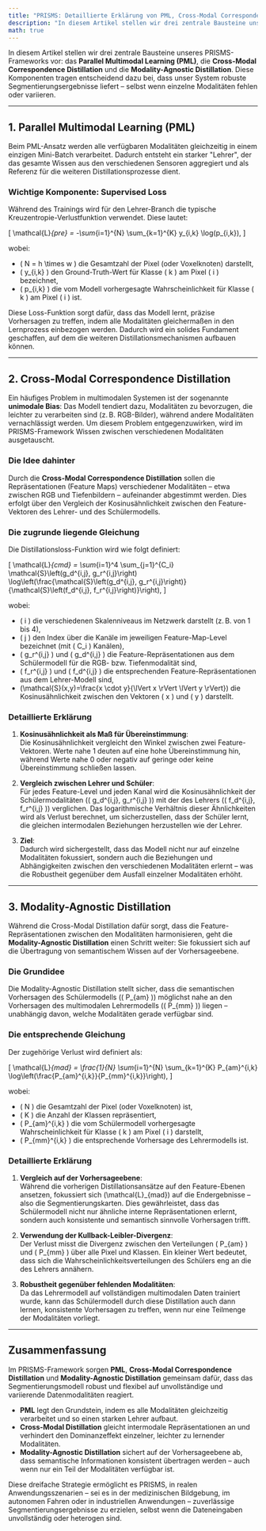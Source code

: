 ```yaml
---
title: "PRISMS: Detaillierte Erklärung von PML, Cross-Modal Correspondence Distillation und Modality-Agnostic Distillation"
description: "In diesem Artikel stellen wir drei zentrale Bausteine unseres PRISMS-Frameworks vor: das Parallel Multimodal Learning (PML), die Cross-Modal Correspondence Distillation und die Modality-Agnostic Distillation. Diese Komponenten tragen entscheidend dazu bei, dass unser System robuste Segmentierungsergebnisse liefert – selbst wenn einzelne Modalitäten fehlen oder variieren."
math: true
---
```

In diesem Artikel stellen wir drei zentrale Bausteine unseres PRISMS-Frameworks vor: das **Parallel Multimodal Learning (PML)**, die **Cross-Modal Correspondence Distillation** und die **Modality-Agnostic Distillation**. Diese Komponenten tragen entscheidend dazu bei, dass unser System robuste Segmentierungsergebnisse liefert – selbst wenn einzelne Modalitäten fehlen oder variieren.

---

## 1. Parallel Multimodal Learning (PML)

Beim PML-Ansatz werden alle verfügbaren Modalitäten gleichzeitig in einem einzigen Mini-Batch verarbeitet. Dadurch entsteht ein starker "Lehrer", der das gesamte Wissen aus den verschiedenen Sensoren aggregiert und als Referenz für die weiteren Distillationsprozesse dient.

### Wichtige Komponente: Supervised Loss

Während des Trainings wird für den Lehrer-Branch die typische Kreuzentropie-Verlustfunktion verwendet. Diese lautet:

\[
\mathcal{L}_{pre} = -\sum_{i=1}^{N} \sum_{k=1}^{K} y_{i,k} \log(p_{i,k}),
\]

wobei:
- \( N = h \times w \) die Gesamtzahl der Pixel (oder Voxelknoten) darstellt,
- \( y_{i,k} \) den Ground-Truth-Wert für Klasse \( k \) am Pixel \( i \) bezeichnet,
- \( p_{i,k} \) die vom Modell vorhergesagte Wahrscheinlichkeit für Klasse \( k \) am Pixel \( i \) ist.

Diese Loss-Funktion sorgt dafür, dass das Modell lernt, präzise Vorhersagen zu treffen, indem alle Modalitäten gleichermaßen in den Lernprozess einbezogen werden. Dadurch wird ein solides Fundament geschaffen, auf dem die weiteren Distillationsmechanismen aufbauen können.

---

## 2. Cross-Modal Correspondence Distillation

Ein häufiges Problem in multimodalen Systemen ist der sogenannte **unimodale Bias**: Das Modell tendiert dazu, Modalitäten zu bevorzugen, die leichter zu verarbeiten sind (z. B. RGB-Bilder), während andere Modalitäten vernachlässigt werden. Um diesem Problem entgegenzuwirken, wird im PRISMS-Framework Wissen zwischen verschiedenen Modalitäten ausgetauscht.

### Die Idee dahinter

Durch die **Cross-Modal Correspondence Distillation** sollen die Repräsentationen (Feature Maps) verschiedener Modalitäten – etwa zwischen RGB und Tiefenbildern – aufeinander abgestimmt werden. Dies erfolgt über den Vergleich der Kosinusähnlichkeit zwischen den Feature-Vektoren des Lehrer- und des Schülermodells.

### Die zugrunde liegende Gleichung

Die Distillationsloss-Funktion wird wie folgt definiert:

\[
\mathcal{L}_{cmd} = \sum_{i=1}^4 \sum_{j=1}^{C_i} \mathcal{S}\left(g_d^{i,j}, g_r^{i,j}\right) \log\left(\frac{\mathcal{S}\left(g_d^{i,j}, g_r^{i,j}\right)}{\mathcal{S}\left(f_d^{i,j}, f_r^{i,j}\right)}\right),
\]

wobei:
- \( i \) die verschiedenen Skalenniveaus im Netzwerk darstellt (z. B. von 1 bis 4),
- \( j \) den Index über die Kanäle im jeweiligen Feature-Map-Level bezeichnet (mit \( C_i \) Kanälen),
- \( g_r^{i,j} \) und \( g_d^{i,j} \) die Feature-Repräsentationen aus dem Schülermodell für die RGB- bzw. Tiefenmodalität sind,
- \( f_r^{i,j} \) und \( f_d^{i,j} \) die entsprechenden Feature-Repräsentationen aus dem Lehrer-Modell sind,
- \(\mathcal{S}(x,y)=\frac{x \cdot y}{\lVert x \rVert \lVert y \rVert}\) die Kosinusähnlichkeit zwischen den Vektoren \( x \) und \( y \) darstellt.

### Detaillierte Erklärung

1. **Kosinusähnlichkeit als Maß für Übereinstimmung**:  
   Die Kosinusähnlichkeit vergleicht den Winkel zwischen zwei Feature-Vektoren. Werte nahe 1 deuten auf eine hohe Übereinstimmung hin, während Werte nahe 0 oder negativ auf geringe oder keine Übereinstimmung schließen lassen.

2. **Vergleich zwischen Lehrer und Schüler**:  
   Für jedes Feature-Level und jeden Kanal wird die Kosinusähnlichkeit der Schülermodalitäten (\( g_d^{i,j}, g_r^{i,j} \)) mit der des Lehrers (\( f_d^{i,j}, f_r^{i,j} \)) verglichen. Das logarithmische Verhältnis dieser Ähnlichkeiten wird als Verlust berechnet, um sicherzustellen, dass der Schüler lernt, die gleichen intermodalen Beziehungen herzustellen wie der Lehrer.

3. **Ziel**:  
   Dadurch wird sichergestellt, dass das Modell nicht nur auf einzelne Modalitäten fokussiert, sondern auch die Beziehungen und Abhängigkeiten zwischen den verschiedenen Modalitäten erlernt – was die Robustheit gegenüber dem Ausfall einzelner Modalitäten erhöht.

---

## 3. Modality-Agnostic Distillation

Während die Cross-Modal Distillation dafür sorgt, dass die Feature-Repräsentationen zwischen den Modalitäten harmonisieren, geht die **Modality-Agnostic Distillation** einen Schritt weiter: Sie fokussiert sich auf die Übertragung von semantischem Wissen auf der Vorhersageebene.

### Die Grundidee

Die Modality-Agnostic Distillation stellt sicher, dass die semantischen Vorhersagen des Schülermodells (\( P_{am} \)) möglichst nahe an den Vorhersagen des multimodalen Lehrermodells (\( P_{mm} \)) liegen – unabhängig davon, welche Modalitäten gerade verfügbar sind.

### Die entsprechende Gleichung

Der zugehörige Verlust wird definiert als:

\[
\mathcal{L}_{mad} = \frac{1}{N} \sum_{i=1}^{N} \sum_{k=1}^{K} P_{am}^{i,k} \log\left(\frac{P_{am}^{i,k}}{P_{mm}^{i,k}}\right),
\]

wobei:
- \( N \) die Gesamtzahl der Pixel (oder Voxelknoten) ist,
- \( K \) die Anzahl der Klassen repräsentiert,
- \( P_{am}^{i,k} \) die vom Schülermodell vorhergesagte Wahrscheinlichkeit für Klasse \( k \) am Pixel \( i \) darstellt,
- \( P_{mm}^{i,k} \) die entsprechende Vorhersage des Lehrermodells ist.

### Detaillierte Erklärung

1. **Vergleich auf der Vorhersageebene**:  
   Während die vorherigen Distillationsansätze auf den Feature-Ebenen ansetzen, fokussiert sich \(\mathcal{L}_{mad}\) auf die Endergebnisse – also die Segmentierungskarten. Dies gewährleistet, dass das Schülermodell nicht nur ähnliche interne Repräsentationen erlernt, sondern auch konsistente und semantisch sinnvolle Vorhersagen trifft.

2. **Verwendung der Kullback-Leibler-Divergenz**:  
   Der Verlust misst die Divergenz zwischen den Verteilungen \( P_{am} \) und \( P_{mm} \) über alle Pixel und Klassen. Ein kleiner Wert bedeutet, dass sich die Wahrscheinlichkeitsverteilungen des Schülers eng an die des Lehrers annähern.

3. **Robustheit gegenüber fehlenden Modalitäten**:  
   Da das Lehrermodell auf vollständigen multimodalen Daten trainiert wurde, kann das Schülermodell durch diese Distillation auch dann lernen, konsistente Vorhersagen zu treffen, wenn nur eine Teilmenge der Modalitäten vorliegt.

---

## Zusammenfassung

Im PRISMS-Framework sorgen **PML**, **Cross-Modal Correspondence Distillation** und **Modality-Agnostic Distillation** gemeinsam dafür, dass das Segmentierungsmodell robust und flexibel auf unvollständige und variierende Datenmodalitäten reagiert.  
- **PML** legt den Grundstein, indem es alle Modalitäten gleichzeitig verarbeitet und so einen starken Lehrer aufbaut.  
- **Cross-Modal Distillation** gleicht intermodale Repräsentationen an und verhindert den Dominanzeffekt einzelner, leichter zu lernender Modalitäten.  
- **Modality-Agnostic Distillation** sichert auf der Vorhersageebene ab, dass semantische Informationen konsistent übertragen werden – auch wenn nur ein Teil der Modalitäten verfügbar ist.

Diese dreifache Strategie ermöglicht es PRISMS, in realen Anwendungsszenarien – sei es in der medizinischen Bildgebung, im autonomen Fahren oder in industriellen Anwendungen – zuverlässige Segmentierungsergebnisse zu erzielen, selbst wenn die Dateneingaben unvollständig oder heterogen sind.
